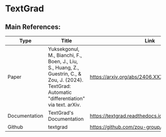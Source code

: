 # TextGrad

## Main References:
| Type | Title | Link |
| ---- | ---- | ---- |
| Paper | Yuksekgonul, M., Bianchi, F., Boen, J., Liu, S., Huang, Z., Guestrin, C., & Zou, J. (2024). TextGrad: Automatic "differentiation" via text. arXiv. | https://arxiv.org/abs/2406.XXXXX |
| Documentation | TextGrad's Documentation | https://textgrad.readthedocs.io/en/latest/index.html |
| Github | textgrad | https://github.com/zou-group/textgrad |